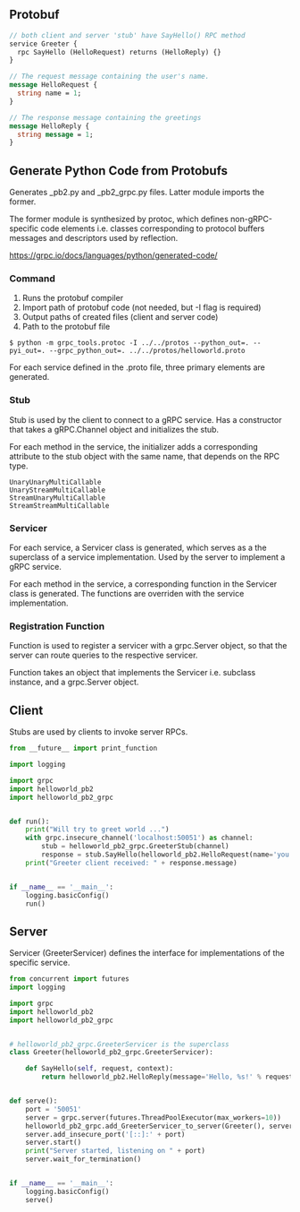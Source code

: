 ## Protobuf

```proto
// both client and server 'stub' have SayHello() RPC method
service Greeter {
  rpc SayHello (HelloRequest) returns (HelloReply) {}
}

// The request message containing the user's name.
message HelloRequest {
  string name = 1;
}

// The response message containing the greetings
message HelloReply {
  string message = 1;
}
```

## Generate Python Code from Protobufs

Generates \_pb2.py and \_pb2_grpc.py files. Latter module imports the former.

The former module is synthesized by protoc, which defines non-gRPC-specific code elements i.e. classes corresponding to protocol buffers messages and descriptors used by reflection.

https://grpc.io/docs/languages/python/generated-code/

### Command

1. Runs the protobuf compiler
2. Import path of protobuf code (not needed, but -I flag is required)
3. Output paths of created files (client and server code)
4. Path to the protobuf file

```console
$ python -m grpc_tools.protoc -I ../../protos --python_out=. --pyi_out=. --grpc_python_out=. ../../protos/helloworld.proto
```

For each service defined in the .proto file, three primary elements are generated.

### Stub

Stub is used by the client to connect to a gRPC service. Has a constructor that takes a gRPC.Channel object and initializes the stub.

For each method in the service, the initializer adds a corresponding attribute to the stub object with the same name, that depends on the RPC type.

```
UnaryUnaryMultiCallable
UnaryStreamMultiCallable
StreamUnaryMultiCallable
StreamStreamMultiCallable
```

### Servicer

For each service, a Servicer class is generated, which serves as a the superclass of a service implementation. Used by the server to implement a gRPC service.

For each method in the service, a corresponding function in the Servicer class is generated. The functions are overriden with the service implementation.

### Registration Function

Function is used to register a servicer with a grpc.Server object, so that the server can route queries to the respective servicer.

Function takes an object that implements the Servicer i.e. subclass instance, and a grpc.Server object.

## Client

Stubs are used by clients to invoke server RPCs.

```py
from __future__ import print_function

import logging

import grpc
import helloworld_pb2
import helloworld_pb2_grpc


def run():
    print("Will try to greet world ...")
    with grpc.insecure_channel('localhost:50051') as channel:
        stub = helloworld_pb2_grpc.GreeterStub(channel)
        response = stub.SayHello(helloworld_pb2.HelloRequest(name='you'))
    print("Greeter client received: " + response.message)


if __name__ == '__main__':
    logging.basicConfig()
    run()
```

## Server

Servicer (GreeterServicer) defines the interface for implementations of the specific service.

```py
from concurrent import futures
import logging

import grpc
import helloworld_pb2
import helloworld_pb2_grpc


# helloworld_pb2_grpc.GreeterServicer is the superclass
class Greeter(helloworld_pb2_grpc.GreeterServicer):

    def SayHello(self, request, context):
        return helloworld_pb2.HelloReply(message='Hello, %s!' % request.name)


def serve():
    port = '50051'
    server = grpc.server(futures.ThreadPoolExecutor(max_workers=10))
    helloworld_pb2_grpc.add_GreeterServicer_to_server(Greeter(), server)
    server.add_insecure_port('[::]:' + port)
    server.start()
    print("Server started, listening on " + port)
    server.wait_for_termination()


if __name__ == '__main__':
    logging.basicConfig()
    serve()
```
